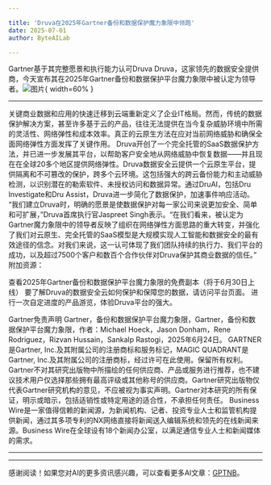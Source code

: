 ```yaml
---

title: 'Druva在2025年Gartner备份和数据保护魔力象限中领跑'
date: 2025-07-01
author: ByteAILab

---
```


Gartner基于其完整愿景和执行能力认可Druva
Druva，这家领先的数据安全提供商，今天宣布其在2025年Gartner备份和数据保护平台魔力象限中被认定为领导者。![图片](https://ai-techpark.com/wp-content/uploads/Druva-Leads.jpg){ width=60% }

---

关键商业数据和应用的快速迁移到云端重新定义了企业IT格局。然而，传统的数据保护解决方案，甚至许多基于云的产品，往往无法提供在当今复杂威胁环境中所需的灵活性、网络弹性和成本效率。真正的云原生方法在应对当前网络威胁和确保全面网络弹性方面发挥了关键作用。
Druva开创了一个完全托管的SaaS数据保护方法，并已进一步发展其平台，以帮助客户安全地从网络威胁中恢复数据——并且现在在全球20多个地区提供网络弹性。Druva数据安全云提供一个云原生平台，提供隔离和不可篡改的保护，跨多个云环境。这包括强大的跨云备份能力和主动威胁检测，以识别潜在的勒索软件、未授权访问和数据异常。通过DruAI，包括Dru Investigate和Dru Assist，Druva进一步简化了数据保护，加速事件响应活动。
“我们建立Druva时，明确的愿景是使数据保护对每一家公司来说更加安全、简单和可扩展，”Druva首席执行官Jaspreet Singh表示。“在我们看来，被认定为Gartner魔力象限中的领导者反映了组织在网络弹性方面思路的重大转变，并强化了我们对云原生、完全托管的SaaS模型是大规模实现人工智能和数据安全的最有效途径的信念。对我们来说，这一认可体现了我们团队持续的执行力、我们平台的成功，以及超过7500个客户和数百个合作伙伴对Druva保护其商业数据的信任。”
附加资源：
 
查看2025年Gartner备份和数据保护平台魔力象限的免费副本（将于6月30日上线）
要了解Druva的数据安全云如何保护和保障您的数据，请访问平台页面。
进行一次自定进度的产品游览，体验Druva平台的强大。

Gartner免责声明
Gartner，备份和数据保护平台魔力象限，Gartner，备份和数据保护平台魔力象限，作者：Michael Hoeck，Jason Donham，Rene Rodriguez，Rizvan Hussain，Sankalp Rastogi，2025年6月24日。
GARTNER是Gartner, Inc.及其附属公司的注册商标和服务标记，MAGIC QUADRANT是Gartner, Inc.及其附属公司的注册商标，经过许可在此使用。保留所有权利。
Gartner不对其研究出版物中所描绘的任何供应商、产品或服务进行推荐，也不建议技术用户仅选择那些拥有最高评级或其他称号的供应商。Gartner研究出版物仅代表Gartner研究机构的意见，不应被视为事实声明。Gartner对本研究的所有保证，明示或暗示，包括适销性或特定用途的适合性，不承担任何责任。
Business Wire是一家值得信赖的新闻源，为新闻机构、记者、投资专业人士和监管机构提供新闻，通过其多项专利的NX网络直接将新闻送入编辑系统和领先的在线新闻来源。Business Wire在全球设有18个新闻办公室，以满足通信专业人士和新闻媒体的需求。
 
---
---
感谢阅读！如果您对AI的更多资讯感兴趣，可以查看更多AI文章：[GPTNB](https://gptnb.com)。
